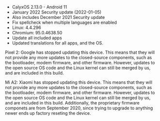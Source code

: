 * CalyxOS 2.13.0 - Android 11
* January 2022 Security update (2022-01-05)
* Also includes December 2021 Security update
* Fix spellcheck when multiple languages are enabled
* Linux: 4.4.296
* Chromium: 95.0.4638.50
* Update all included apps
* Updated translations for all apps, and the OS.

Pixel 2:
Google has stopped updating this device. This means that
they will not provide any more updates to the closed-source components,
such as the bootloader, modem firmware, and other firmware.
However, updates to the open source OS code and the Linux kernel
can still be merged by us, and are included in this build.

Mi A2:
Xiaomi has stopped updating this device. This means that
they will not provide any more updates to the closed-source components,
such as the bootloader, modem firmware, and other firmware.
However, updates to the open source OS code and the Linux kernel
can still be merged by us, and are included in this build.
Additionally, the proprietary firmware componets are from September 2020,
since trying to upgrade to anything newer ends up factory reseting the device.
